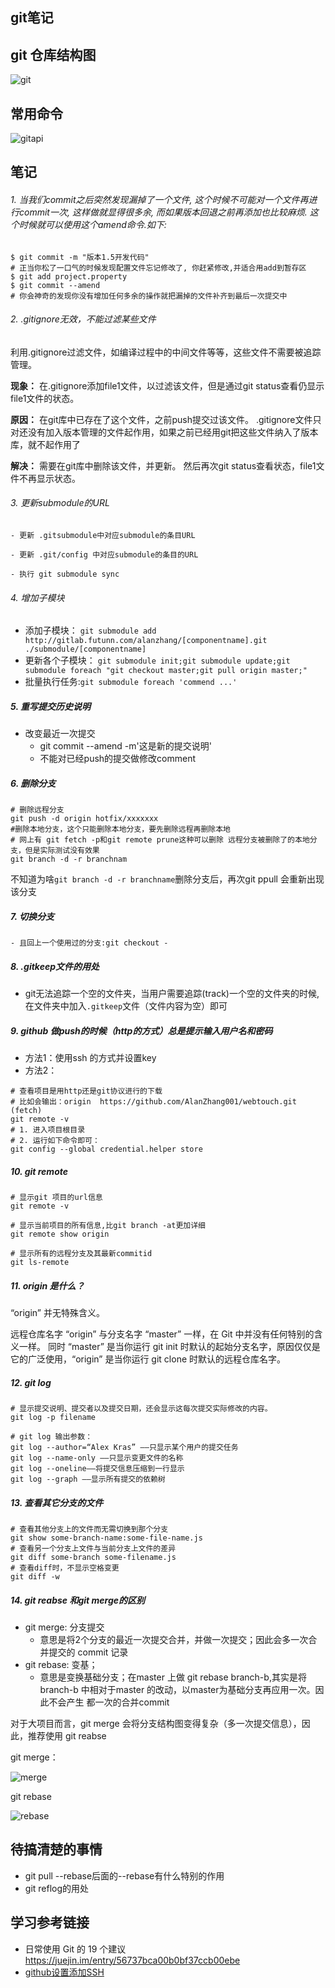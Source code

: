 ## git笔记

## git 仓库结构图

![git](asserts/git1.png)

## 常用命令

![gitapi](asserts/git2.png)

## 笔记

######  1. 当我们commit之后突然发现漏掉了一个文件, 这个时候不可能对一个文件再进行commit一次, 这样做就显得很多余, 而如果版本回退之前再添加也比较麻烦. 这个时候就可以使用这个amend命令.如下:

```shell
$ git commit -m "版本1.5开发代码"
# 正当你松了一口气的时候发现配置文件忘记修改了, 你赶紧修改,并适合用add到暂存区
$ git add project.property
$ git commit --amend        
# 你会神奇的发现你没有增加任何多余的操作就把漏掉的文件补齐到最后一次提交中

```

###### 2. .gitignore无效，不能过滤某些文件
利用.gitignore过滤文件，如编译过程中的中间文件等等，这些文件不需要被追踪管理。

**现象：**
在.gitignore添加file1文件，以过滤该文件，但是通过git status查看仍显示file1文件的状态。

**原因：**
在git库中已存在了这个文件，之前push提交过该文件。
.gitignore文件只对还没有加入版本管理的文件起作用，如果之前已经用git把这些文件纳入了版本库，就不起作用了

**解决：**
需要在git库中删除该文件，并更新。
然后再次git status查看状态，file1文件不再显示状态。

###### 3. 更新submodule的URL
```shell
- 更新 .gitsubmodule中对应submodule的条目URL

- 更新 .git/config 中对应submodule的条目的URL

- 执行 git submodule sync
```

###### 4. 增加子模块
 
- 添加子模块： `git submodule add http://gitlab.futunn.com/alanzhang/[componentname].git ./submodule/[componentname]`
- 更新各个子模块： `git submodule init;git submodule update;git submodule foreach "git checkout master;git pull origin master;"`
- 批量执行任务:`git submodule foreach 'commend ...'`
 
##### 5. 重写提交历史说明

- 改变最近一次提交
    + git commit --amend -m'这是新的提交说明'
    + 不能对已经push的提交做修改comment

##### 6. 删除分支
```shell
# 删除远程分支
git push -d origin hotfix/xxxxxxx
#删除本地分支，这个只能删除本地分支，要先删除远程再删除本地
# 网上有 git fetch -p和git remote prune这种可以删除 远程分支被删除了的本地分支，但是实际测试没有效果
git branch -d -r branchnam
```
不知道为啥`git branch -d -r branchname`删除分支后，再次git ppull 会重新出现该分支

##### 7. 切换分支

```shell
- 且回上一个使用过的分支:git checkout -
```

##### 8. .gitkeep文件的用处

- git无法追踪一个空的文件夹，当用户需要追踪(track)一个空的文件夹的时候,在文件夹中加入`.gitkeep`文件（文件内容为空）即可

##### 9. github 做push的时候（http的方式）总是提示输入用户名和密码

- 方法1：使用ssh 的方式并设置key
- 方法2：
```shell
# 查看项目是用http还是git协议进行的下载
# 比如会输出：origin  https://github.com/AlanZhang001/webtouch.git (fetch)
git remote -v
# 1. 进入项目根目录
# 2. 运行如下命令即可：
git config --global credential.helper store
```

##### 10. git remote 

```shell
# 显示git 项目的url信息
git remote -v

# 显示当前项目的所有信息,比git branch -at更加详细
git remote show origin

# 显示所有的远程分支及其最新commitid
git ls-remote
```

##### 11. origin 是什么？
“origin” 并无特殊含义。

远程仓库名字 “origin” 与分支名字 “master” 一样，在 Git 中并没有任何特别的含义一样。 同时 “master” 是当你运行 git init 时默认的起始分支名字，原因仅仅是它的广泛使用，“origin” 是当你运行 git clone 时默认的远程仓库名字。

##### 12. git log

```shell
# 显示提交说明、提交者以及提交日期，还会显示这每次提交实际修改的内容。
git log -p filename

# git log 输出参数：
git log --author=“Alex Kras” ——只显示某个用户的提交任务
git log --name-only ——只显示变更文件的名称
git log --oneline——将提交信息压缩到一行显示
git log --graph ——显示所有提交的依赖树
```

##### 13. 查看其它分支的文件

```shell
# 查看其他分支上的文件而无需切换到那个分支
git show some-branch-name:some-file-name.js
# 查看另一个分支上文件与当前分支上文件的差异
git diff some-branch some-filename.js
# 查看diff时，不显示空格变更
git diff -w
```

##### 14. git reabse 和git merge的区别

- git merge: 分支提交
    - 意思是将2个分支的最近一次提交合并，并做一次提交；因此会多一次合并提交的 commit 记录
- git rebase: 变基；
    - 意思是变换基础分支；在master 上做 git rebase branch-b,其实是将branch-b 中相对于master 的改动，以master为基础分支再应用一次。因此不会产生 都一次的合并commit

对于大项目而言，git merge 会将分支结构图变得复杂（多一次提交信息），因此，推荐使用 git reabse

git merge：

![merge](./asserts/merge.png)

git rebase

![rebase](./asserts/rebase.png)

## 待搞清楚的事情

- git pull --rebase后面的--rebase有什么特别的作用
- git reflog的用处

## 学习参考链接
- 日常使用 Git 的 19 个建议<https://juejin.im/entry/56737bca00b0bf37ccb00ebe>
- [github设置添加SSH](https://www.cnblogs.com/ayseeing/p/3572582.html)

